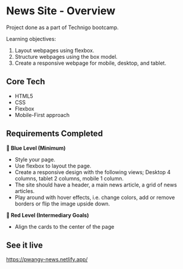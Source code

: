 # News Site - Overview
Project done as a part of Technigo bootcamp.

Learning objectives:
  1. Layout webpages using flexbox.
  2. Structure webpages using the box model.
  3. Create a responsive webpage for mobile, desktop, and tablet.

## Core Tech
- HTML5
- CSS
- Flexbox
- Mobile-First approach 

## Requirements Completed
**🔵 Blue Level (Minimum)**
- Style your page.
- Use flexbox to layout the page.
- Create a responsive design with the following views; Desktop 4 columns, tablet 2 columns, mobile 1 column.
- The site should have a header, a main news article, a grid of news articles.
- Play around with hover effects, i.e. change colors, add or remove borders or flip the image upside down.

**🔴 Red Level (Intermediary Goals)**
- Align the cards to the center of the page


## See it live
https://pwangy-news.netlify.app/